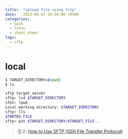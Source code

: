 ```yaml
---
title:  "upload file using fstp"
date:   2023-06-07 18:34:00 +0900
categories: 
  - bash
  - linux
  - cheet_sheet
tags: 
  - sftp
---
```


# local
```bash
$ TARGET_DIRECTORY=$(pwd)
$ ls
```

```bash
sftp target_server
sftp> lcd $TARGET_DIRECTORY
sfpt> lpwd
Local working directory: $TARGET_DIRECTORY
sftp> lls
$TARTEG_FILE
sftp> put $TARGET_DIRECTORY/$TARGET_FILE .
```

> 참고: [How to Use SFTP (SSH File Transfer Protocol)](https://www.hostinger.com/tutorials/how-to-use-sftp-to-safely-transfer-files/)